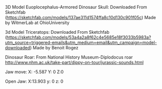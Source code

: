 3D Model Euoplocephalus-Armored Dinosaur Skull: 
Downloaded From Sketchfab (https://sketchfab.com/models/137ae311d1574ffa8c10d130c901f05c) 
Made by WitmerLab at OhioUniversity 

3d Model Triceratops:
Downloaded From Sketchfab (https://sketchfab.com/models/53a4a2a8f62c4e5685e18f3033b5983a?utm_source=triggered-emails&utm_medium=email&utm_campaign=model-downloaded)
Made by Benoit Rogez

Dinosaur Roar: From National History Museum-Diplodocus roar
http://www.nhm.ac.uk/take-part/dippy-on-tour/jurassic-sounds.html 

Jaw move: 
X: -5.587
Y: 0
Z:0


Open Jaw:
X:13.903
y: 0
z: 0
